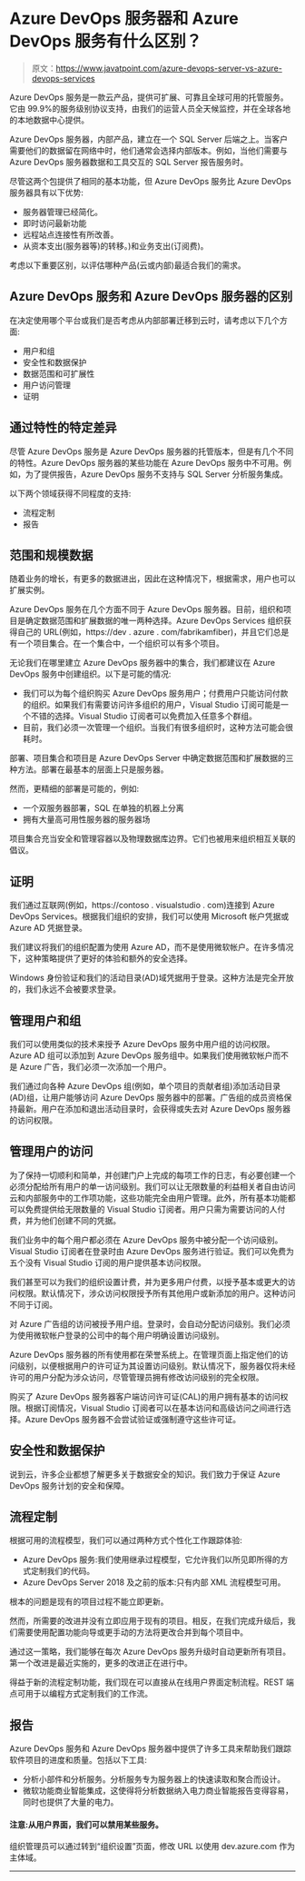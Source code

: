 # Azure DevOps 服务器和 Azure DevOps 服务有什么区别？

> 原文：<https://www.javatpoint.com/azure-devops-server-vs-azure-devops-services>

Azure DevOps 服务是一款云产品，提供可扩展、可靠且全球可用的托管服务。它由 99.9%的服务级别协议支持，由我们的运营人员全天候监控，并在全球各地的本地数据中心提供。

Azure DevOps 服务器，内部产品，建立在一个 SQL Server 后端之上。当客户需要他们的数据留在网络中时，他们通常会选择内部版本。例如，当他们需要与 Azure DevOps 服务器数据和工具交互的 SQL Server 报告服务时。

尽管这两个包提供了相同的基本功能，但 Azure DevOps 服务比 Azure DevOps 服务器具有以下优势:

*   服务器管理已经简化。
*   即时访问最新功能
*   远程站点连接性有所改善。
*   从资本支出(服务器等)的转移。)和业务支出(订阅费)。

考虑以下重要区别，以评估哪种产品(云或内部)最适合我们的需求。

## Azure DevOps 服务和 Azure DevOps 服务器的区别

在决定使用哪个平台或我们是否考虑从内部部署迁移到云时，请考虑以下几个方面:

*   用户和组
*   安全性和数据保护
*   数据范围和可扩展性
*   用户访问管理
*   证明

## 通过特性的特定差异

尽管 Azure DevOps 服务是 Azure DevOps 服务器的托管版本，但是有几个不同的特性。Azure DevOps 服务器的某些功能在 Azure DevOps 服务中不可用。例如，为了提供报告，Azure DevOps 服务不支持与 SQL Server 分析服务集成。

以下两个领域获得不同程度的支持:

*   流程定制
*   报告

## 范围和规模数据

随着业务的增长，有更多的数据进出，因此在这种情况下，根据需求，用户也可以扩展实例。

Azure DevOps 服务在几个方面不同于 Azure DevOps 服务器。目前，组织和项目是确定数据范围和扩展数据的唯一两种选择。Azure DevOps Services 组织获得自己的 URL(例如，https://dev . azure . com/fabrikamfiber)，并且它们总是有一个项目集合。在一个集合中，一个组织可以有多个项目。

无论我们在哪里建立 Azure DevOps 服务器中的集合，我们都建议在 Azure DevOps 服务中创建组织。以下是可能的情况:

*   我们可以为每个组织购买 Azure DevOps 服务用户；付费用户只能访问付款的组织。如果我们有需要访问许多组织的用户，Visual Studio 订阅可能是一个不错的选择。Visual Studio 订阅者可以免费加入任意多个群组。
*   目前，我们必须一次管理一个组织。当我们有很多组织时，这种方法可能会很耗时。

部署、项目集合和项目是 Azure DevOps Server 中确定数据范围和扩展数据的三种方法。部署在最基本的层面上只是服务器。

然而，更精细的部署是可能的，例如:

*   一个双服务器部署，SQL 在单独的机器上分离
*   拥有大量高可用性服务器的服务器场

项目集合充当安全和管理容器以及物理数据库边界。它们也被用来组织相互关联的倡议。

## 证明

我们通过互联网(例如，https://contoso . visualstudio . com)连接到 Azure DevOps Services。根据我们组织的安排，我们可以使用 Microsoft 帐户凭据或 Azure AD 凭据登录。

我们建议将我们的组织配置为使用 Azure AD，而不是使用微软帐户。在许多情况下，这种策略提供了更好的体验和额外的安全选择。

Windows 身份验证和我们的活动目录(AD)域凭据用于登录。这种方法是完全开放的，我们永远不会被要求登录。

## 管理用户和组

我们可以使用类似的技术来授予 Azure DevOps 服务中用户组的访问权限。Azure AD 组可以添加到 Azure DevOps 服务组中。如果我们使用微软帐户而不是 Azure 广告，我们必须一次添加一个用户。

我们通过向各种 Azure DevOps 组(例如，单个项目的贡献者组)添加活动目录(AD)组，让用户能够访问 Azure DevOps 服务器中的部署。广告组的成员资格保持最新。用户在添加和退出活动目录时，会获得或失去对 Azure DevOps 服务器的访问权限。

## 管理用户的访问

为了保持一切顺利和简单，并创建门户上完成的每项工作的日志，有必要创建一个必须分配给所有用户的单一访问级别。我们可以让无限数量的利益相关者自由访问云和内部服务中的工作项功能，这些功能完全由用户管理。此外，所有基本功能都可以免费提供给无限数量的 Visual Studio 订阅者。用户只需为需要访问的人付费，并为他们创建不同的凭据。

我们业务中的每个用户都必须在 Azure DevOps 服务中被分配一个访问级别。Visual Studio 订阅者在登录时由 Azure DevOps 服务进行验证。我们可以免费为五个没有 Visual Studio 订阅的用户提供基本访问权限。

我们甚至可以为我们的组织设置计费，并为更多用户付费，以授予基本或更大的访问权限。默认情况下，涉众访问权限授予所有其他用户或新添加的用户。这种访问不同于订阅。

对 Azure 广告组的访问被授予用户组。登录时，会自动分配访问级别。我们必须为使用微软帐户登录的公司中的每个用户明确设置访问级别。

Azure DevOps 服务器的所有使用都在荣誉系统上。在管理页面上指定他们的访问级别，以便根据用户的许可证为其设置访问级别。默认情况下，服务器仅将未经许可的用户分配为涉众访问，尽管管理员拥有修改访问级别的完全权限。

购买了 Azure DevOps 服务器客户端访问许可证(CAL)的用户拥有基本的访问权限。根据订阅情况，Visual Studio 订阅者可以在基本访问和高级访问之间进行选择。Azure DevOps 服务器不会尝试验证或强制遵守这些许可证。

## 安全性和数据保护

说到云，许多企业都想了解更多关于数据安全的知识。我们致力于保证 Azure DevOps 服务计划的安全和保障。

## 流程定制

根据可用的流程模型，我们可以通过两种方式个性化工作跟踪体验:

*   Azure DevOps 服务:我们使用继承过程模型，它允许我们以所见即所得的方式定制我们的代码。
*   Azure DevOps Server 2018 及之前的版本:只有内部 XML 流程模型可用。

根本的问题是现有的项目过程不能立即更新。

然而，所需要的改进并没有立即应用于现有的项目。相反，在我们完成升级后，我们需要使用配置功能向导或更手动的方法将更改合并到每个项目中。

通过这一策略，我们能够在每次 Azure DevOps 服务升级时自动更新所有项目。第一个改进是最近实施的，更多的改进正在进行中。

得益于新的流程定制功能，我们现在可以直接从在线用户界面定制流程。REST 端点可用于以编程方式定制我们的工作流。

## 报告

Azure DevOps 服务和 Azure DevOps 服务器中提供了许多工具来帮助我们跟踪软件项目的进度和质量。包括以下工具:

*   分析小部件和分析服务。分析服务专为服务器上的快速读取和聚合而设计。
*   微软功能商业智能集成，这使得将分析数据纳入电力商业智能报告变得容易，同时也提供了大量的电力。

#### 注意:从用户界面，我们可以禁用某些服务。

组织管理员可以通过转到“组织设置”页面，修改 URL 以使用 dev.azure.com 作为主体域。

* * *